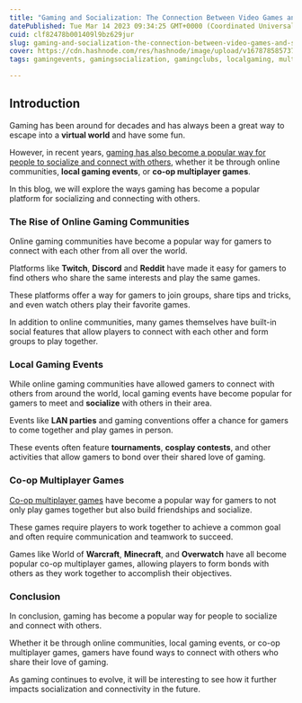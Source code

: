 ```yaml
---
title: "Gaming and Socialization: The Connection Between Video Games and Social Interaction"
datePublished: Tue Mar 14 2023 09:34:25 GMT+0000 (Coordinated Universal Time)
cuid: clf82478b001409l9bz629jur
slug: gaming-and-socialization-the-connection-between-video-games-and-social-interaction
cover: https://cdn.hashnode.com/res/hashnode/image/upload/v1678785857379/bfb7386c-4a18-443b-abe6-0082e5d3fc89.jpeg
tags: gamingevents, gamingsocialization, gamingclubs, localgaming, multilayergames

---
```


## Introduction

Gaming has been around for decades and has always been a great way to escape into a **virtual world** and have some fun.

However, in recent years, [gaming has also become a popular way for people to socialize and connect with others](https://wetechies.hashnode.dev/the-rise-of-online-communities-exploring-the-impact-of-online-gaming-on-global-connections), whether it be through online communities, **local gaming events**, or **co-op multiplayer games**.

In this blog, we will explore the ways gaming has become a popular platform for socializing and connecting with others.

### The Rise of Online Gaming Communities

Online gaming communities have become a popular way for gamers to connect with each other from all over the world.

Platforms like **Twitch**, **Discord** and **Reddit** have made it easy for gamers to find others who share the same interests and play the same games.

These platforms offer a way for gamers to join groups, share tips and tricks, and even watch others play their favorite games.

In addition to online communities, many games themselves have built-in social features that allow players to connect with each other and form groups to play together.

### Local Gaming Events

While online gaming communities have allowed gamers to connect with others from around the world, local gaming events have become popular for gamers to meet and **socialize** with others in their area.

Events like **LAN parties** and gaming conventions offer a chance for gamers to come together and play games in person.

These events often feature **tournaments**, **cosplay contests**, and other activities that allow gamers to bond over their shared love of gaming.

### Co-op Multiplayer Games

[Co-op multiplayer games](https://www.wired.com/gallery/best-online-co-op-games/) have become a popular way for gamers to not only play games together but also build friendships and socialize.

These games require players to work together to achieve a common goal and often require communication and teamwork to succeed.

Games like World of **Warcraft**, **Minecraft**, and **Overwatch** have all become popular co-op multiplayer games, allowing players to form bonds with others as they work together to accomplish their objectives.

### Conclusion

In conclusion, gaming has become a popular way for people to socialize and connect with others.

Whether it be through online communities, local gaming events, or co-op multiplayer games, gamers have found ways to connect with others who share their love of gaming.

As gaming continues to evolve, it will be interesting to see how it further impacts socialization and connectivity in the future.